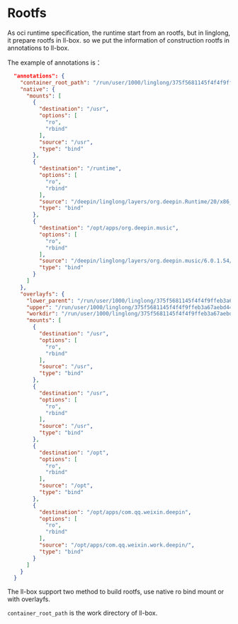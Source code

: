 # Rootfs

As oci runtime specification, the runtime start from an rootfs, but in linglong, it prepare rootfs in ll-box. so we put the information of construction rootfs in annotations to ll-box.

The example of annotations is：

```json
  "annotations": {
    "container_root_path": "/run/user/1000/linglong/375f5681145f4f4f9ffeb3a67aebd444",
    "native": {
      "mounts": [
        {
          "destination": "/usr",
          "options": [
            "ro",
            "rbind"
          ],
          "source": "/usr",
          "type": "bind"
        },
        {
          "destination": "/runtime",
          "options": [
            "ro",
            "rbind"
          ],
          "source": "/deepin/linglong/layers/org.deepin.Runtime/20/x86_64",
          "type": "bind"
        },
        {
          "destination": "/opt/apps/org.deepin.music",
          "options": [
            "ro",
            "rbind"
          ],
          "source": "/deepin/linglong/layers/org.deepin.music/6.0.1.54/x86_64/",
          "type": "bind"
        }
      ]
    },
    "overlayfs": {
      "lower_parent": "/run/user/1000/linglong/375f5681145f4f4f9ffeb3a67aebd444/.overlayfs/lower_parent",
      "upper": "/run/user/1000/linglong/375f5681145f4f4f9ffeb3a67aebd444/.overlayfs/upper",
      "workdir": "/run/user/1000/linglong/375f5681145f4f4f9ffeb3a67aebd444/.overlayfs/workdir",
      "mounts": [
        {
          "destination": "/usr",
          "options": [
            "ro",
            "rbind"
          ],
          "source": "/usr",
          "type": "bind"
        },
        {
          "destination": "/usr",
          "options": [
            "ro",
            "rbind"
          ],
          "source": "/usr",
          "type": "bind"
        },
        {
          "destination": "/opt",
          "options": [
            "ro",
            "rbind"
          ],
          "source": "/opt",
          "type": "bind"
        },
        {
          "destination": "/opt/apps/com.qq.weixin.deepin",
          "options": [
            "ro",
            "rbind"
          ],
          "source": "/opt/apps/com.qq.weixin.work.deepin/",
          "type": "bind"
        }
      ]
    }
  }
```

The ll-box support two method to build rootfs, use native ro bind mount or with overlayfs. 

`container_root_path` is the work directory of ll-box.
